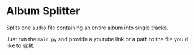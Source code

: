 # Album Splitter
Splits one audio file containing an entire album into single tracks.

Just run the `main.py` and provide a youtube link or a path to the file you'd like to split.